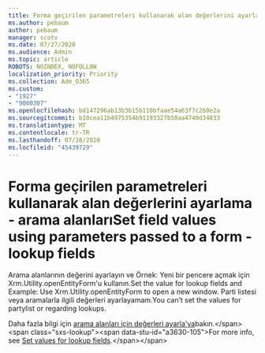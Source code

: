 ```yaml
---
title: Forma geçirilen parametreleri kullanarak alan değerlerini ayarlama - arama alanları
ms.author: pebaum
author: pebaum
manager: scotv
ms.date: 07/27/2020
ms.audience: Admin
ms.topic: article
ROBOTS: NOINDEX, NOFOLLOW
localization_priority: Priority
ms.collection: Adm_O365
ms.custom:
- "1927"
- "9000307"
ms.openlocfilehash: bd147296ab13b3b15b110bfaae54a63f7c260e2a
ms.sourcegitcommit: b10cea11b4975354b91193327b58aa4740d34833
ms.translationtype: MT
ms.contentlocale: tr-TR
ms.lasthandoff: 07/28/2020
ms.locfileid: "45439729"
---
```

# <a name="set-field-values-using-parameters-passed-to-a-form---lookup-fields"></a><span data-ttu-id="a3630-102">Forma geçirilen parametreleri kullanarak alan değerlerini ayarlama - arama alanları</span><span class="sxs-lookup"><span data-stu-id="a3630-102">Set field values using parameters passed to a form - lookup fields</span></span>

<span data-ttu-id="a3630-103">Arama alanlarının değerini ayarlayın ve Örnek: Yeni bir pencere açmak için Xrm.Utility.openEntityForm'u kullanın.</span><span class="sxs-lookup"><span data-stu-id="a3630-103">Set the value for lookup fields and Example: Use Xrm.Utility.openEntityForm to open a new window.</span></span> <span data-ttu-id="a3630-104">Parti listesi veya aramalarla ilgili değerleri ayarlayamam.</span><span class="sxs-lookup"><span data-stu-id="a3630-104">You can’t set the values for partylist or regarding lookups.</span></span>

<span data-ttu-id="a3630-105">Daha fazla bilgi için [arama alanları için değerleri ayarla'ya](https://docs.microsoft.com/previous-versions/dynamicscrm-2016/developers-guide/gg334375(v=crm.8)#set-values-for-lookup-fields)bakın.</span><span class="sxs-lookup"><span data-stu-id="a3630-105">For more info, see [Set values for lookup fields](https://docs.microsoft.com/previous-versions/dynamicscrm-2016/developers-guide/gg334375(v=crm.8)#set-values-for-lookup-fields).</span></span>